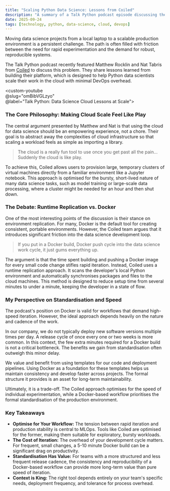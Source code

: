 ```yaml
---
title: "Scaling Python Data Science: Lessons from Coiled"
description: "A summary of a Talk Python podcast episode discussing the trade-offs of scaling data science workflows, focusing on Coiled's approach to environment replication and productionisation."
date: 2025-09-24
tags: [technology, python, data-science, cloud, devops]
---
```


Moving data science projects from a local laptop to a scalable production environment is a persistent challenge. The path is often filled with friction between the need for rapid experimentation and the demand for robust, reproducible systems.

The Talk Python podcast recently featured Matthew Rocklin and Nat Tabris from [Coiled](https://coiled.io) to discuss this problem. They share lessons learned from building their platform, which is designed to help Python data scientists scale their work in the cloud with minimal DevOps overhead.

<custom-youtube  
  @slug="omBibVGLzyo"  
  @label="Talk Python: Data Science Cloud Lessons at Scale">  
</custom-youtube>

### The Core Philosophy: Making Cloud Scale Feel Like Play

The central argument presented by Matthew and Nat is that using the cloud for data science should be an empowering experience, not a chore. Their goal is to abstract away the complexities of cloud infrastructure so that scaling a workload feels as simple as importing a library.

> The cloud is a really fun tool to use once you get past all the pain... Suddenly the cloud is like play.

To achieve this, Coiled allows users to provision large, temporary clusters of virtual machines directly from a familiar environment like a Jupyter notebook. This approach is optimised for the bursty, short-lived nature of many data science tasks, such as model training or large-scale data processing, where a cluster might be needed for an hour and then shut down.

### The Debate: Runtime Replication vs. Docker

One of the most interesting points of the discussion is their stance on environment replication. For many, Docker is the default tool for creating consistent, portable environments. However, the Coiled team argues that it introduces significant friction into the data science development loop.

> If you put in a Docker build, Docker push cycle into the data science work cycle, it just gums everything up.

The argument is that the time spent building and pushing a Docker image for every small code change stifles rapid iteration. Instead, Coiled uses a runtime replication approach. It scans the developer's local Python environment and automatically synchronises packages and files to the cloud machines. This method is designed to reduce setup time from several minutes to under a minute, keeping the developer in a state of flow.

### My Perspective on Standardisation and Speed

The podcast's position on Docker is valid for workflows that demand high-speed iteration. However, the ideal approach depends heavily on the nature and cadence of the work.

In our company, we do not typically deploy new software versions multiple times per day. A release cycle of once every one or two weeks is more common. In this context, the few extra minutes required for a Docker build is not a critical bottleneck. The benefits we gain from standardisation often outweigh this minor delay.

We value and benefit from using templates for our code and deployment pipelines. Using Docker as a foundation for these templates helps us maintain consistency and develop faster across projects. The formal structure it provides is an asset for long-term maintainability.

Ultimately, it is a trade-off. The Coiled approach optimises for the speed of individual experimentation, while a Docker-based workflow prioritises the formal standardisation of the production environment.

### Key Takeaways

*   **Optimise for Your Workflow:** The tension between rapid iteration and production stability is central to MLOps. Tools like Coiled are optimised for the former, making them suitable for exploratory, bursty workloads.
*   **The Cost of Iteration:** The overhead of your development cycle matters. For frequent, small changes, a 5-10 minute Docker build can be a significant drag on productivity.
*   **Standardisation Has Value:** For teams with a more structured and less frequent release cadence, the consistency and reproducibility of a Docker-based workflow can provide more long-term value than pure speed of iteration.
*   **Context is King:** The right tool depends entirely on your team's specific needs, deployment frequency, and tolerance for process overhead.
